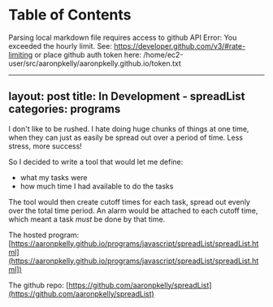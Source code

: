 
Table of Contents
=================

Parsing local markdown file requires access to github API
Error: You exceeded the hourly limit. See: https://developer.github.com/v3/#rate-limiting
or place github auth token here: /home/ec2-user/src/aaronpkelly/aaronpkelly.github.io/token.txt



---
layout: post
title: In Development - spreadList
categories: programs
---

I don't like to be rushed. I hate doing huge chunks of things at one time, when
they can just as easily be spread out over a period of time. Less stress, more
success!

So I decided to write a tool that would let me define:
- what my tasks were
- how much time I had available to do the tasks

The tool would then create cutoff times for each task, spread out evenly over
the total time period. An alarm would be attached to each cutoff time, which
meant a task *must* be done by that time.

The hosted program:
[https://aaronpkelly.github.io/programs/javascript/spreadList/spreadList.html](https://aaronpkelly.github.io/programs/javascript/spreadList/spreadList.html])

The github repo:
[https://github.com/aaronpkelly/spreadList](https://github.com/aaronpkelly/spreadList)
